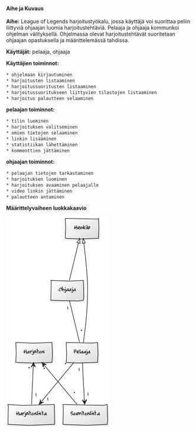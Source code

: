 #### Aihe ja Kuvaus

**Aihe:** League of Legends harjoitustyökalu, jossa käyttäjä voi suorittaa peliin liittyviä ohjaajan luomia harjoitustehtäviä. Pelaaja ja ohjaaja kommunkoi ohjelman välityksellä. Ohjelmassa olevat harjoitustehtävät suoritetaan ohjaajan opastuksella ja määrittelemässä tahdissa.

**Käyttäjät:** pelaaja, ohjaaja

**Käyttäjien toiminnot:**

    * ohjelmaan kirjautuminen
    * harjoitusten listaaminen
    * harjoitussuoritusten listaaminen
    * harjoitussuoritukseen liittyvien tilastojen listaaminen
    * harjoitus palautteen selaaminen

**pelaajan toiminnot:**

    * tilin luominen
    * harjoituksen valitseminen
    * omien tietojen selaaminen
    * linkin lisääminen
    * statistiikan lähettäminen
    * kommenttien jättäminen

**ohjaajan toiminnot:**

    * pelaajan tietojen tarkastaminen
    * harjoituksen luominen
    * harjoituksen avaaminen pelaajalle
    * video linkin jättäminen
    * palautteen antaminen

**Määrittelyvaiheen luokkakaavio**

![Luokkakaavio](Luokkakaavio.png)
